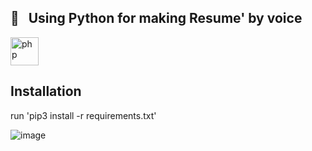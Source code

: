 <h2> 🚀 &nbsp; Using Python for making Resume' by voice</h2>
<p align="left">
<img src="https://cdn.jsdelivr.net/gh/devicons/devicon/icons/python/python-original.svg" alt="php" width="45" height="45"/>
</p>

## Installation
run 'pip3 install -r requirements.txt'

![image](https://github.com/user-attachments/assets/7a14b815-19c2-4c14-ba29-930fbb25b7ad)

